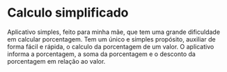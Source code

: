 # Calculo simplificado

Aplicativo simples, feito para minha mãe, que tem uma grande dificuldade em calcular porcentagem. Tem um único e simples propósito, auxiliar de forma fácil e rápida, o calculo da porcentagem de um valor. O aplicativo informa a porcentagem, a soma da porcentagem e o desconto da porcentagem em relação ao valor.
